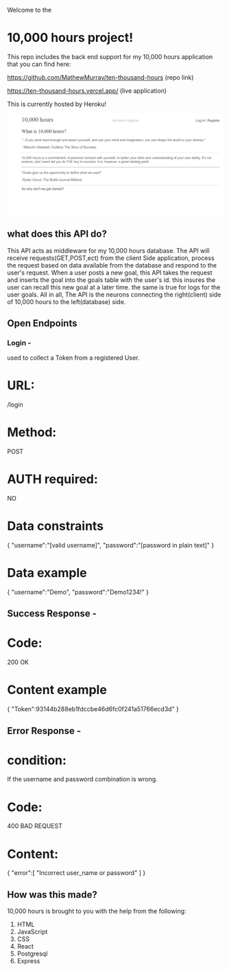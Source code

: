 Welcome to the 
# 10,000 hours project!

This repo includes the back end support for my 10,000 hours application that you can find here:

https://github.com/MathewMurray/ten-thousand-hours (repo link)

https://ten-thousand-hours.vercel.app/ (live application)

This is currently hosted by Heroku!

![Alt text](/screenshots/homepage.png?raw=true "Optional Title")


## what does this API do?
This API acts as middleware for my 10,000 hours database. The API will receive requests(GET,POST,ect) from the client Side application, process the request based on data available from the database and respond to the user's request. When a user posts a new goal, this API takes the request and inserts the goal into the goals table with the user's id. this insures the user can recall this new goal at a later time. the same is true for logs for the user goals. All in all, The API is the neurons connecting the right(client) side of 10,000 hours to the left(database) side. 

## Open Endpoints 
### Login -

used to collect a Token from a registered User.
# URL:
/login

# Method:
POST

# AUTH required:
NO

# Data constraints

{
   "username":"[valid username]",
   "password":"[password in plain text]"
}

# Data example

{
   "username":"Demo",
   "password":"Demo1234!"
}

## Success Response - 

# Code:
200 OK

# Content example

{
   "Token":93144b288eb1fdccbe46d6fc0f241a51766ecd3d"
}

## Error Response -
# condition:
If the username and password combination is wrong.

# Code:
400 BAD REQUEST

# Content:

{
   "error":[
   "Incorrect user_name or password"
   ]
}
## How was this made?
10,000 hours is brought to you with the help from the following:

   1. HTML
   2. JavaScript
   3. CSS
   4. React
   5. Postgresql
   6. Express